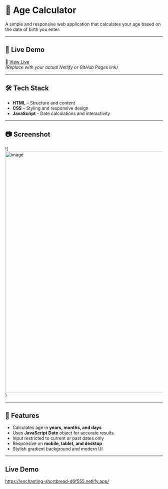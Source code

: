 # 🎂 Age Calculator

A simple and responsive web application that calculates your age based on the date of birth you enter.

---

## 📌 Live Demo

🔗 [View Live](https://your-live-link.netlify.app/)  
*(Replace with your actual Netlify or GitHub Pages link)*

---

## 🛠️ Tech Stack

- **HTML** – Structure and content
- **CSS** – Styling and responsive design
- **JavaScript** – Date calculations and interactivity

---

## 📷 Screenshot

![<img width="1264" height="771" alt="image" src="https://github.com/user-attachments/assets/d129e997-812c-41aa-bc9f-c7865b296919" />
)  

---

## 🚀 Features

- Calculates age in **years, months, and days**
- Uses **JavaScript Date** object for accurate results
- Input restricted to current or past dates only
- Responsive on **mobile, tablet, and desktop**
- Stylish gradient background and modern UI

---

## Live Demo
https://enchanting-shortbread-d6f555.netlify.app/
